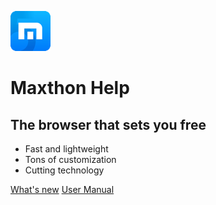 ![logo](images/logo.png)

# Maxthon Help

## The browser that sets you free

- Fast and lightweight
- Tons of customization
- Cutting technology

[What's new](whatsnew.md)
[User Manual](manual)

